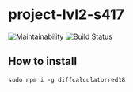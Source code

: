 # project-lvl2-s417

[![Maintainability](https://api.codeclimate.com/v1/badges/1cf042b64bccde3a2e1d/maintainability)](https://codeclimate.com/github/AlexRedisson18/project-lvl2-s417/maintainability)
[![Build Status](https://travis-ci.com/AlexRedisson18/project-lvl2-s417.svg?branch=master)](https://travis-ci.com/AlexRedisson18/project-lvl2-s417)

## How to install
`sudo npm i -g diffcalculatorred18`